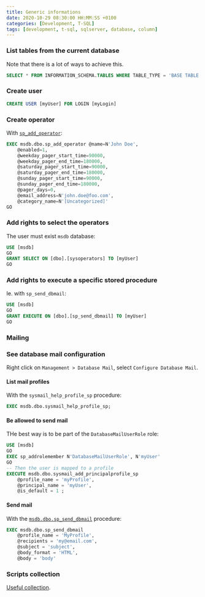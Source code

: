 ```yaml
---
title: Generic informations
date: 2020-10-29 08:30:00 HH:MM:SS +0100
categories: [Development, T-SQL]
tags: [development, t-sql, sqlserver, database, column]
---
```


### List tables from the current database

Note that there is a lot of ways to achieve this.

```sql
SELECT * FROM INFORMATION_SCHEMA.TABLES WHERE TABLE_TYPE = 'BASE TABLE'
```

### Create user

```sql
CREATE USER [myUser] FOR LOGIN [myLogin]
```

### Create operator

With [`sp_add_operator`](https://docs.microsoft.com/en-us/sql/relational-databases/system-stored-procedures/sp-add-operator-transact-sql?view=sql-server-ver16):

```sql
EXEC msdb.dbo.sp_add_operator @name=N'John Doe', 
    @enabled=1, 
    @weekday_pager_start_time=90000, 
    @weekday_pager_end_time=180000, 
    @saturday_pager_start_time=90000, 
    @saturday_pager_end_time=180000, 
    @sunday_pager_start_time=90000, 
    @sunday_pager_end_time=180000, 
    @pager_days=0, 
    @email_address=N'john.doe@foo.com', 
    @category_name=N'[Uncategorized]'
GO
```

### Add rights to select the operators

The user must exist `msdb` database:

```sql
USE [msdb]
GO
GRANT SELECT ON [dbo].[sysoperators] TO [myUser]
GO
```

### Add rights to execute a specific stored procedure

Ie. with `sp_send_dbmail`:

```sql
USE [msdb]
GO
GRANT EXECUTE ON [dbo].[sp_send_dbmail] TO [myUser]
GO
```

### Mailing

### See database mail configuration

Right click on `Management > Database Mail`, select `Configure Database Mail`.

#### List mail profiles

With the `sysmail_help_profile_sp` procedure:

```sql
EXEC msdb.dbo.sysmail_help_profile_sp;
```

#### Be allowed to send mail

THe best way is to be part of the `DatabaseMailUserRole` role:

```sql
USE [msdb]
GO
EXEC sp_addrolemember N'DatabaseMailUserRole', N'myUser'
GO
-- Then the user is mapped to a profile
EXECUTE msdb.dbo.sysmail_add_principalprofile_sp
    @profile_name = 'myProfile',
    @principal_name = 'myUser',
    @is_default = 1 ;
```

#### Send mail

With the [`msdb.dbo.sp_send_dbmail`](https://docs.microsoft.com/fr-fr/sql/relational-databases/system-stored-procedures/sp-send-dbmail-transact-sql?view=sql-server-ver16) procedure:

```sql
EXEC msdb.dbo.sp_send_dbmail
    @profile_name = 'MyProfile',
    @recipients = 'my@email.com',
    @subject = 'subject',
    @body_format = 'HTML',
    @body = 'body'
```

### Scripts collection

[Useful collection](https://docs.dbatools.io/).